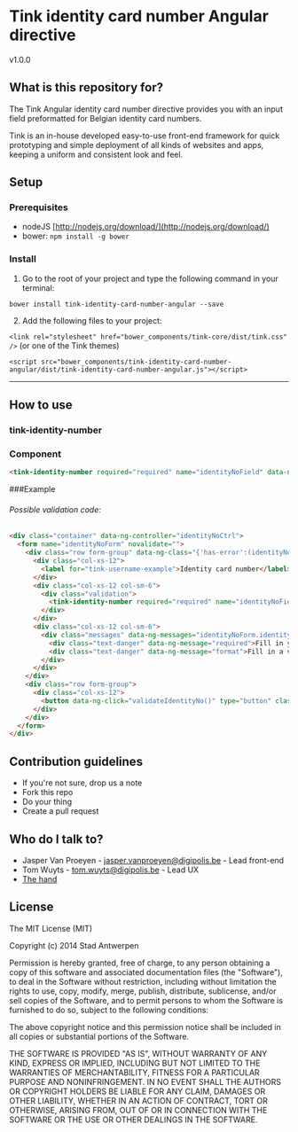 # Tink identity card number Angular directive

v1.0.0

## What is this repository for?

The Tink Angular identity card number directive provides you with an input field preformatted for Belgian identity card numbers.

Tink is an in-house developed easy-to-use front-end framework for quick prototyping and simple deployment of all kinds of websites and apps, keeping a uniform and consistent look and feel.

## Setup

### Prerequisites

* nodeJS [http://nodejs.org/download/](http://nodejs.org/download/)
* bower: `npm install -g bower`

### Install

1. Go to the root of your project and type the following command in your terminal:

  `bower install tink-identity-card-number-angular --save`

2. Add the following files to your project:

  `<link rel="stylesheet" href="bower_components/tink-core/dist/tink.css" />` (or one of the Tink themes)

  `<script src="bower_components/tink-identity-card-number-angular/dist/tink-identity-card-number-angular.js"></script>`


----------


## How to use

### tink-identity-number

### Component

```html
<tink-identity-number required="required" name="identityNoField" data-ng-model="identityNoModel"></tink-identity-number>
```

###Example

###### Possible validation code: ######

```html
<div class="container" data-ng-controller="identityNoCtrl">
  <form name="identityNoForm" novalidate="">
    <div class="row form-group" data-ng-class="{'has-error':(identityNoForm.identityNoField.$dirty || identityNoForm.submitted) && identityNoForm.identityNoField.$invalid,'has-success': (identityNoForm.identityNoField.$dirty || identityNoForm.submitted) && identityNoForm.identityNoField.$valid}">
      <div class="col-xs-12">
        <label for="tink-username-example">Identity card number</label>
      </div>
      <div class="col-xs-12 col-sm-6">
        <div class="validation">
          <tink-identity-number required="required" name="identityNoField" data-ng-model="identityNoModel"></tink-identity-number>
        </div>
      </div>
      <div class="col-xs-12 col-sm-6">
        <div class="messages" data-ng-messages="identityNoForm.identityNoField.$error" data-ng-if="(identityNoForm.identityNoField.$dirty || identityNoForm.submitted)">
          <div class="text-danger" data-ng-message="required">Fill in your identity card number.</div>
          <div class="text-danger" data-ng-message="format">Fill in a valid identity card number.</div>
        </div>
      </div>
    </div>
    <div class="row form-group">
      <div class="col-xs-12">
        <button data-ng-click="validateIdentityNo()" type="button" class="btn-primary">Validate</button>
      </div>
    </div>
  </form>
</div>
```

## Contribution guidelines

* If you're not sure, drop us a note
* Fork this repo
* Do your thing
* Create a pull request

## Who do I talk to?

* Jasper Van Proeyen - jasper.vanproeyen@digipolis.be - Lead front-end
* Tom Wuyts - tom.wuyts@digipolis.be - Lead UX
* [The hand](https://www.youtube.com/watch?v=_O-QqC9yM28)

## License

The MIT License (MIT)

Copyright (c) 2014 Stad Antwerpen

Permission is hereby granted, free of charge, to any person obtaining a copy
of this software and associated documentation files (the "Software"), to deal
in the Software without restriction, including without limitation the rights
to use, copy, modify, merge, publish, distribute, sublicense, and/or sell
copies of the Software, and to permit persons to whom the Software is
furnished to do so, subject to the following conditions:

The above copyright notice and this permission notice shall be included in all
copies or substantial portions of the Software.

THE SOFTWARE IS PROVIDED "AS IS", WITHOUT WARRANTY OF ANY KIND, EXPRESS OR
IMPLIED, INCLUDING BUT NOT LIMITED TO THE WARRANTIES OF MERCHANTABILITY,
FITNESS FOR A PARTICULAR PURPOSE AND NONINFRINGEMENT. IN NO EVENT SHALL THE
AUTHORS OR COPYRIGHT HOLDERS BE LIABLE FOR ANY CLAIM, DAMAGES OR OTHER
LIABILITY, WHETHER IN AN ACTION OF CONTRACT, TORT OR OTHERWISE, ARISING FROM,
OUT OF OR IN CONNECTION WITH THE SOFTWARE OR THE USE OR OTHER DEALINGS IN THE
SOFTWARE.
